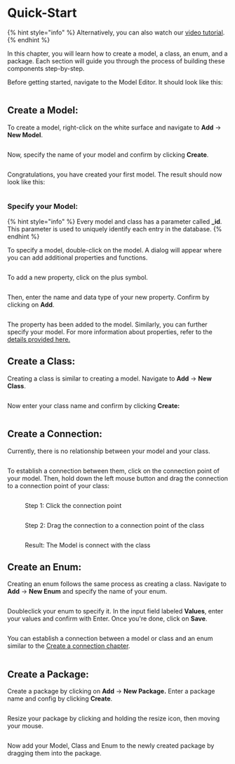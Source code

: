 # Quick-Start

{% hint style="info" %}
Alternatively, you can also watch our [video tutorial](https://www.youtube.com/watch?v=DO3IQ9kLYxw\&list=PL\_KLQBBjBxQaxzPsSb6UckLbwmTkG27Fm\&index=2).
{% endhint %}

In this chapter, you will learn how to create a model, a class, an enum, and a package. Each section will guide you through the process of building these components step-by-step.

Before getting started, navigate to the Model Editor. It should look like this:

<figure><img src="../.gitbook/assets/Modeleditor2.png" alt=""><figcaption></figcaption></figure>

## Create a Model:

To create a model, right-click on the white surface and navigate to **Add** -> **New Model**.

<figure><img src="../.gitbook/assets/image (14).png" alt=""><figcaption></figcaption></figure>

Now, specify the name of your model and confirm by clicking **Create**.

<figure><img src="../.gitbook/assets/image (1) (1) (1) (1) (1) (1).png" alt=""><figcaption></figcaption></figure>

Congratulations, you have created your first model. The result should now look like this:

<figure><img src="../.gitbook/assets/image (13) (1).png" alt=""><figcaption></figcaption></figure>



### Specify your Model:

{% hint style="info" %}
Every model and class has a parameter called **\_id**. This parameter is used to uniquely identify each entry in the database.
{% endhint %}

To specify a model, double-click on the model. A dialog will appear where you can add additional properties and functions.

<figure><img src="../.gitbook/assets/image (9).png" alt=""><figcaption></figcaption></figure>

To add a new property, click on the plus symbol.

<figure><img src="../.gitbook/assets/image (12).png" alt=""><figcaption></figcaption></figure>

Then, enter the name and data type of your new property. Confirm by clicking on **Add**.

<figure><img src="../.gitbook/assets/image (13).png" alt=""><figcaption></figcaption></figure>

The property has been added to the model. Similarly, you can further specify your model. For more information about properties, refer to the [details provided here.](model/properties.md)

## Create a Class:

Creating a class is similar to creating a model. Navigate to **Add** -> **New Class**.

<figure><img src="../.gitbook/assets/image (14) (1).png" alt=""><figcaption></figcaption></figure>



Now enter your class name and confirm by clicking **Create:**

<figure><img src="../.gitbook/assets/image (15).png" alt=""><figcaption></figcaption></figure>

## Create a Connection:

Currently, there is no relationship between your model and your class.&#x20;

<figure><img src="../.gitbook/assets/image (2) (1) (1) (1).png" alt=""><figcaption></figcaption></figure>

To establish a connection between them, click on the connection point of your model. Then, hold down the left mouse button and drag the connection to a connection point of your class:

<figure><img src="../.gitbook/assets/image (3) (1) (1).png" alt=""><figcaption><p>Step 1: Click the connection point</p></figcaption></figure>

<figure><img src="../.gitbook/assets/image (4) (1).png" alt=""><figcaption><p>Step 2: Drag the connection to a connection point of the class</p></figcaption></figure>

<figure><img src="../.gitbook/assets/image (5) (1).png" alt=""><figcaption><p>Result: The Model is connect with the class</p></figcaption></figure>

## Create an Enum:

Creating an enum follows the same process as creating a class. Navigate to **Add** -> **New Enum** and specify the name of your enum.

<figure><img src="../.gitbook/assets/image (6) (1).png" alt=""><figcaption></figcaption></figure>

Doubleclick your enum to specify it. In the input field labeled **Values**, enter your values and confirm with Enter. Once you're done, click on **Save**.

<figure><img src="../.gitbook/assets/image (7).png" alt=""><figcaption></figcaption></figure>

You can establish a connection between a model or class and an enum similar to the [Create a connection chapter](quick-start.md#create-a-connection).

<figure><img src="../.gitbook/assets/image (20).png" alt=""><figcaption></figcaption></figure>



## Create a Package:

Create a package by clicking on **Add** -> **New Package.** Enter a package name and config by clicking **Create**.

<figure><img src="../.gitbook/assets/image (21).png" alt=""><figcaption></figcaption></figure>

Resize your package by clicking and holding the resize icon, then moving your mouse.

<figure><img src="../.gitbook/assets/image (22).png" alt=""><figcaption></figcaption></figure>

Now add your Model, Class and Enum to the newly created package by dragging them into the package.

<figure><img src="../.gitbook/assets/image (23).png" alt=""><figcaption></figcaption></figure>



